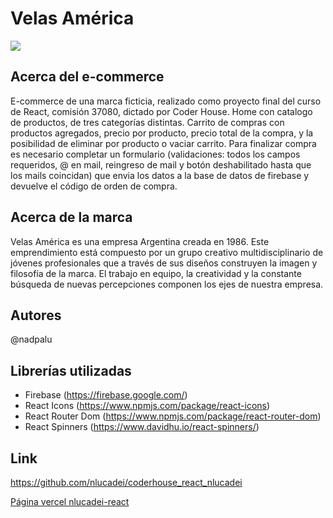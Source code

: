 # Velas América

![](https://res.cloudinary.com/dpcytaitx/image/upload/v1662359774/logo_i8ihf6.png)

## Acerca del e-commerce
E-commerce de una marca ficticia, realizado como proyecto final del curso de React, comisión 37080, dictado por Coder House.
Home con catalogo de productos, de tres categorías distintas.
Carrito de compras con productos agregados, precio por producto, precio total de la compra, y la posibilidad de eliminar por producto o vaciar carrito.
Para finalizar compra es necesario completar un formulario (validaciones:  todos los campos requeridos, @ en mail, reingreso de mail y botón deshabilitado hasta que los mails coincidan) que envia los datos a la base de datos de firebase y devuelve el código de orden de compra.

## Acerca de la marca
Velas América es una empresa Argentina creada en 1986. Este emprendimiento está compuesto por un grupo creativo multidisciplinario de jóvenes profesionales que a través de sus diseños construyen la imagen y filosofía de la marca. El trabajo en equipo, la creatividad y la constante búsqueda de nuevas percepciones componen los ejes de nuestra empresa.

## Autores
@nadpalu

## Librerías utilizadas
* Firebase (https://firebase.google.com/)
* React Icons (https://www.npmjs.com/package/react-icons)
* React Router Dom (https://www.npmjs.com/package/react-router-dom)
* React Spinners (https://www.davidhu.io/react-spinners/)


## Link

<https://github.com/nlucadei/coderhouse_react_nlucadei>

[Página vercel nlucadei-react][nlucadei] 

[nlucadei]: https://nlucadei-react.vercel.app/
